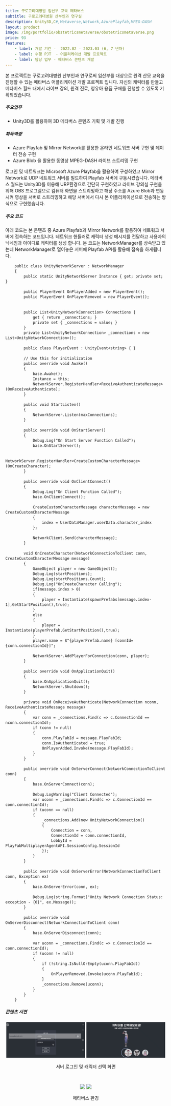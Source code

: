 ```yaml
---
title: 구로고려대병원 임산부 교육 메타버스
subtitle: 구로고려대병원 산부인과 연구실
description: Unity3D,C#,Metaverse,Network,AzurePlayfab,MPEG-DASH
layout: product
image: /img/portfolio/obstetricsmetaverse/obstetricsmetaverse.png
price: 93
features:
    - label: 개발 기간 -  2022.02 - 2023.03 (6, 7 년차)
    - label: 수행 PJT  - 어플리케이션 개발 프로젝트    
    - label: 담당 업무 - 메타버스 콘텐츠 개발  
---
```


본 프로젝트는 구로고려대병원 산부인과 연구로써 임산부를 대상으로 원격 산모 교육을 진행할 수 있는 메타버스 어플리케이션 개발 프로젝트 입니다. 자신의 캐릭터를 만들고 메타버스 월드 내에서 라이브 강의, 원격 진료, 영유아 용품 구매를 진행할 수 있도록 기획되었습니다.  


##### 주요업무  
- Unity3D를 활용하여 3D 메타버스 콘텐츠 기획 및 개발 진행  
  
##### 획득역량  
- Azure Playfab 및 Mirror Network를 활용한 온라인 네트워크 서버 구현 및 데이터 전송 구현  
- Azure Blob 을 활용한 동영상 MPEG-DASH 라이브 스트리밍 구현  

로그인 및 네트워크는 Microsoft Azure Playfab을 활용하여 구성하였고 Mirror Network로 UDP 네트워크 서버를 빌드하여 Playfab 서버에 구동시켰습니다. 메타버스 월드는 Unity3D를 이용해 URP환경으로 간단히 구현하였고 라이브 강의실 구현을 위해 OBS 프로그램으로 컴퓨터 화면을 스트리밍하고 해당 주소를 Azure Blob과 연동시켜 영상을 서버로 스트리밍하고 해당 서버에서 다시 본 어플리케이션으로 전송하는 방식으로 구현했습니다.  

##### 주요 코드
아래 코드는 본 콘텐츠 중 Azure Playfab과 Mirror Network를 활용하여 네트워크 서버에 접속하는 코드입니다. 네트워크 핸들러로 캐릭터 생성 메시지를 전달하고 사용자의 닉네임과 아이디로 캐릭터를 생성 합니다. 본 코드는 NetworkManager를 상속받고 있는데 NetworkManager로 열어놓은 서버에 Playfab API를 활용해 접속을 하게됩니다.  
```
    public class UnityNetworkServer : NetworkManager
    {
        public static UnityNetworkServer Instance { get; private set; }

        public PlayerEvent OnPlayerAdded = new PlayerEvent();
        public PlayerEvent OnPlayerRemoved = new PlayerEvent();


        public List<UnityNetworkConnection> Connections {
            get { return _connections; }
            private set { _connections = value; }
        }
        private List<UnityNetworkConnection> _connections = new List<UnityNetworkConnection>();

        public class PlayerEvent : UnityEvent<string> { }

        // Use this for initialization
        public override void Awake()
        {
            base.Awake();
            Instance = this;
            NetworkServer.RegisterHandler<ReceiveAuthenticateMessage>(OnReceiveAuthenticate);
        }

        public void StartListen()
        {
            NetworkServer.Listen(maxConnections);
        }

        public override void OnStartServer()
        {
            Debug.Log("On Start Server Function Called");
            base.OnStartServer();

            NetworkServer.RegisterHandler<CreateCustomCharacterMessage>(OnCreateCharacter);
        }

        public override void OnClientConnect()
        {
            Debug.Log("On Client Function Called");
            base.OnClientConnect();

            CreateCustomCharacterMessage characterMessage = new CreateCustomCharacterMessage
            {
                index = UserDataManager.userData.character_index
            };

            NetworkClient.Send(characterMessage);
        }

        void OnCreateCharacter(NetworkConnectionToClient conn, CreateCustomCharacterMessage message)
        {
            GameObject player = new GameObject();
            Debug.Log(startPositions);
            Debug.Log(startPositions.Count);
            Debug.Log("OnCreateCharacter Calling");
            if(message.index > 0)
            {
                player = Instantiate(spawnPrefabs[message.index-1],GetStartPosition(),true);
            }
            else
            {
                player = Instantiate(playerPrefab,GetStartPosition(),true);
            }
            player.name = $"{playerPrefab.name} [connId={conn.connectionId}]";

            NetworkServer.AddPlayerForConnection(conn, player);
        }

        public override void OnApplicationQuit()
        {
            base.OnApplicationQuit();
            NetworkServer.Shutdown();
        }

        private void OnReceiveAuthenticate(NetworkConnection nconn, ReceiveAuthenticateMessage message)
        {
            var conn = _connections.Find(c => c.ConnectionId == nconn.connectionId);
            if (conn != null)
            {
                conn.PlayFabId = message.PlayFabId;
                conn.IsAuthenticated = true;
                OnPlayerAdded.Invoke(message.PlayFabId);
            }
        }

        public override void OnServerConnect(NetworkConnectionToClient conn)
        {
            base.OnServerConnect(conn);

            Debug.LogWarning("Client Connected");
            var uconn = _connections.Find(c => c.ConnectionId == conn.connectionId);
            if (uconn == null)
            {
                _connections.Add(new UnityNetworkConnection()
                {
                    Connection = conn,
                    ConnectionId = conn.connectionId,
                    LobbyId = PlayFabMultiplayerAgentAPI.SessionConfig.SessionId
                });
            }
        }

        public override void OnServerError(NetworkConnectionToClient conn, Exception ex)
        {
            base.OnServerError(conn, ex);

            Debug.Log(string.Format("Unity Network Connection Status: exception - {0}", ex.Message));
        }

        public override void OnServerDisconnect(NetworkConnectionToClient conn)
        {
            base.OnServerDisconnect(conn);

            var uconn = _connections.Find(c => c.ConnectionId == conn.connectionId);
            if (uconn != null)
            {
                if (!string.IsNullOrEmpty(uconn.PlayFabId))
                {
                    OnPlayerRemoved.Invoke(uconn.PlayFabId);
                }
                _connections.Remove(uconn);
            }
        }
    }
```

##### 콘텐츠 시연  
<p align="center">
<img src="/img/portfolio/obstetricsmetaverse/obstetricsmetaverse01.gif" width="49%">
<img src="/img/portfolio/obstetricsmetaverse/obstetricsmetaverse02.gif" width="49%">
<figcaption align="center">서버 로그인 및 캐릭터 선택 화면</figcaption>
</p>
<br/>

<p align="center">
<img src="/img/portfolio/obstetricsmetaverse/obstetricsmetaverse03.gif" width="49%">
<img src="/img/portfolio/obstetricsmetaverse/obstetricsmetaverse04.gif" width="49%">
<figcaption align="center">메타버스 환경</figcaption>
</p>
<br/>
 


